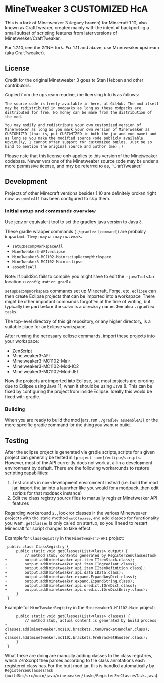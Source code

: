# MineTweaker 3 CUSTOMIZED HcA

This is a fork of Minetweaker 3 (legacy branch) for Minecraft 1.10, also known as CraftTweaker, created mainly with the intent of backporting a small subset of scripting features from later versions of Minetweaker/CraftTweaker.

For 1.7.10, see the GTNH fork. For 1.11 and above, use Minetweaker upstream (aka CraftTweaker).

## License

Credit for the original Minetweaker 3 goes to Stan Hebben and other contributors.

Copied from the upstream readme, the licensing info is as follows:

```
The source code is freely available in here, at GitHub. The mod itself may be redistributed in modpacks as long as these modpacks are distributed for free. No money can be made from the distribution of the mod.

You may modify and redistribute your own customized version of MineTweaker as long as you mark your own version of MineTweaker as CUSTOMIZED (that is, put CUSTOMIZED in both the jar and mod name) and as long as you make the modified source code publicly available. Obviously, I cannot offer support for customized builds. Just be so kind to mention the original source and author (me) ;)
```

Please note that this license only applies to this version of the Minetweaker codebase. Newer versions of the Minetweaker source code may be under a more permissive license, and may be referred to as, "CraftTweaker."

## Development

Projects of other Minecraft versions besides 1.10 are definitely broken right now. `assembleAll` has been configured to skip them.

### Initial setup and commands overview

Use [jenv](https://github.com/jenv/jenv/) or equivalent tool to set the gradlew java version to Java 8.

These gradle wrapper commands (`./gradlew [command]`) are probably important. They may or may not work:

- `setupDecompWorkspaceAll`
- `MineTweaker3-API:eclipse` 
- `MineTweaker3-MC1102-Main:setupDecompWorkspace`
- `MineTweaker3-MC1102-Main:eclipse`
- `assembleAll`

Note: If buildSrc fails to compile, you might have to edit the +`javaToolsJar` location in `configuration.gradle`

`setupDecompWorkspace` commands set up Minecraft, Forge, etc. `eclipse` can then create Eclipse projects that can be imported into a workspace. There might be other important commands forgotten at the time of writing, but typically the part before the colon is a directory name. See also `./gradlew tasks`.

The top-level directory of this git repository, or any higher directory, is a suitable place for an Eclipse workspace.

After running the necessary eclipse commands, import these projects into your workspace:

- ZenScript
- Minetweaker3-API
- Minetweaker3-MC1102-Main
- Minetweaker3-MC1102-Mod-IC2
- Minetweaker3-MC1102-Mod-JEI

Now the projects are imported into Eclipse, but most projects are erroring due to Eclipse using Java 11, when it should be using Java 8. This can be fixed by configuring the project from inside Eclipse. Ideally this would be fixed with gradle.

### Building

When you are ready to build the mod jars, run `./gradlew assembleAll` or the more specific gradle command for the thing you want to build.

## Testing

After the eclipse project is generated via gradle scripts, scripts for a given project can generally be tested in `[project name]/eclipse/scripts`. However, most of the API currently does not work at all in a development environment by default. There are the following workarounds to restore scripting capabilities:

1. Test scripts in non-development environment instead (i.e. build the mod jar, import the jar into a launcher like you would for a modpack, then edit scripts for that modpack instance)
2. Edit the class registry source files to manually register Minetweaker API features

Regarding workaround `2.`, look for classes in the various Minetweaker projects with the static method `getClasses`, and add classes for functionality you want. `getClasses` is only called on startup, so you'll need to restart Minecraft for script changes to take effect.

Example for `ClassRegistry` in the `Minetweaker3-API` project:

```
 public class ClassRegistry {
     public static void getClasses(List<Class> output) {
         // method stub; contents generated by RegisterZenClassesTask
+        output.add(minetweaker.api.item.IItemStack.class);
+        output.add(minetweaker.api.item.IIngredient.class);
+        output.add(minetweaker.api.item.IItemDefinition.class);
+        output.add(minetweaker.api.data.IData.class);
+        output.add(minetweaker.expand.ExpandAnyDict.class);
+        output.add(minetweaker.expand.ExpandString.class);
+        output.add(minetweaker.api.oredict.IOreDict.class);
+        output.add(minetweaker.api.oredict.IOreDictEntry.class);
     }
 }
```

Example for `MineTweakerRegistry` in the `Minetweaker3-MC1102-Main` project:

```
     public static void getClasses(List<Class> classes) {
         // method stub, actual content is generated by build process
+        classes.add(minetweaker.mc1102.brackets.ItemBracketHandler.class);
+        classes.add(minetweaker.mc1102.brackets.OreBracketHandler.class);
     }
 }
```

What these are doing are manually adding classes to the class registries, which ZenScript then parses according to the class annotations each registered class has. For the built mod jar, this is handled automatically by `RegisterZenClassesTask` (`buildSrc/src/main/java/minetweaker/tasks/RegisterZenClassesTask.java`).
